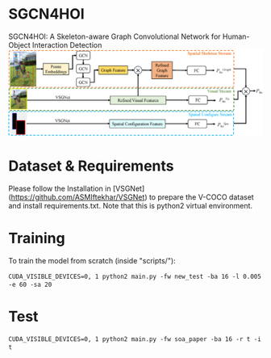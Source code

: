 # SGCN4HOI
SGCN4HOI: A Skeleton-aware Graph Convolutional Network for Human-Object Interaction Detection
![Image text](https://github.com/zhumanli/SGCN4HOI/blob/main/framework.png)

# Dataset & Requirements
Please follow the Installation in [VSGNet] (https://github.com/ASMIftekhar/VSGNet) to prepare the V-COCO dataset and install requirements.txt. Note that this is python2 virtual environment.

# Training 
To train the model from scratch (inside "scripts/"):
```
CUDA_VISIBLE_DEVICES=0, 1 python2 main.py -fw new_test -ba 16 -l 0.005 -e 60 -sa 20 
```

# Test
```
CUDA_VISIBLE_DEVICES=0, 1 python2 main.py -fw soa_paper -ba 16 -r t -i t
```
